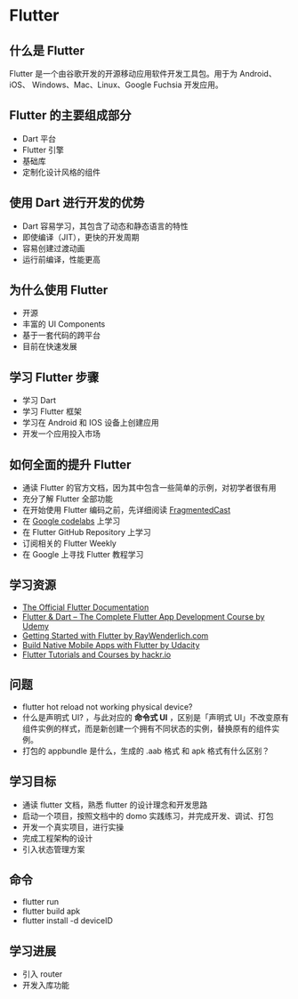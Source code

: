 # Flutter

## 什么是 Flutter

Flutter 是一个由谷歌开发的开源移动应用软件开发工具包。用于为 Android、iOS、 Windows、Mac、Linux、Google Fuchsia 开发应用。

## Flutter 的主要组成部分

* Dart 平台
* Flutter 引擎
* 基础库
* 定制化设计风格的组件

## 使用 Dart 进行开发的优势

* Dart 容易学习，其包含了动态和静态语言的特性
* 即使编译（JIT），更快的开发周期
* 容易创建过渡动画
* 运行前编译，性能更高

## 为什么使用 Flutter

* 开源
* 丰富的 UI Components
* 基于一套代码的跨平台
* 目前在快速发展

## 学习 Flutter 步骤

* 学习 Dart
* 学习 Flutter 框架
* 学习在 Android 和 IOS 设备上创建应用
* 开发一个应用投入市场

## 如何全面的提升 Flutter

* 通读 Flutter 的官方文档，因为其中包含一些简单的示例，对初学者很有用
* 充分了解 Flutter 全部功能
* 在开始使用 Flutter 编码之前，先详细阅读 [FragmentedCast](https://fragmentedpodcast.com/)
* 在 [Google codelabs](https://codelabs.developers.google.com/) 上学习
* 在 Flutter GitHub Repository 上学习
* 订阅相关的 Flutter Weekly
* 在 Google 上寻找 Flutter 教程学习

## 学习资源

* [The Official Flutter Documentation](https://flutter.dev/docs/get-started/install)
* [Flutter & Dart – The Complete Flutter App Development Course by Udemy](https://www.udemy.com/course/flutter-dart-the-complete-flutter-app-development-course/)
* [Getting Started with Flutter by RayWenderlich.com](https://www.raywenderlich.com/4529993-getting-started-with-flutter#toc-anchor-001)
* [Build Native Mobile Apps with Flutter by Udacity](https://cn.udacity.com/course/build-native-mobile-apps-with-flutter--ud905)
* [Flutter Tutorials and Courses by hackr.io](https://hackr.io/tutorials/learn-flutter)

## 问题

* flutter hot reload not working physical device?
* 什么是声明式 UI? ，与此对应的 **命令式 UI** ，区别是「声明式 UI」不改变原有组件实例的样式，而是新创建一个拥有不同状态的实例，替换原有的组件实例。
* 打包的 appbundle 是什么，生成的 .aab 格式 和 apk 格式有什么区别？

## 学习目标

* 通读 flutter 文档，熟悉 flutter 的设计理念和开发思路
* 启动一个项目，按照文档中的 domo 实践练习，并完成开发、调试、打包
* 开发一个真实项目，进行实操
* 完成工程架构的设计
* 引入状态管理方案

## 命令

* flutter run
* flutter build apk
* flutter install -d deviceID

## 学习进展

* 引入 router
* 开发入库功能

